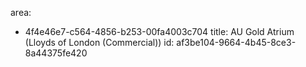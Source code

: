 area:
  - 4f4e46e7-c564-4856-b253-00fa4003c704
title: AU Gold Atrium (Lloyds of London (Commercial))
id: af3be104-9664-4b45-8ce3-8a44375fe420
